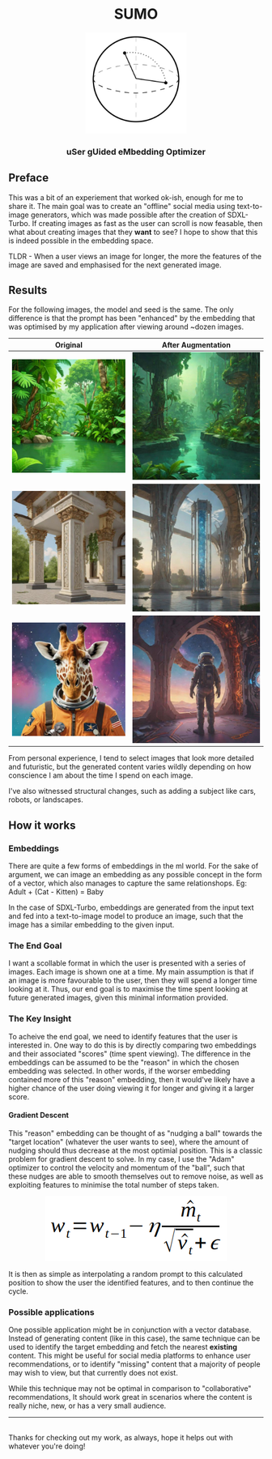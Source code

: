 

<h1 align="center">
  SUMO
</h1>
<p align="center">
<img src="imgs/logo.jpeg" width=200px>
</p>

<h3 align="center">
    u<b>S</b>er g<b>U</b>ided e<b>M</b>bedding <b>O</b>ptimizer
</h3>

## Preface
This was a bit of an experiement that worked ok-ish, enough for me to share it. The main goal was to create an "offline" social media using text-to-image generators, which was made possible after the creation of SDXL-Turbo. If creating images as fast as the user can scroll is now feasable, then what about creating images that they **want** to see? I hope to show that this is indeed possible in the embedding space.

TLDR - When a user views an image for longer, the more the features of the image are saved and emphasised for the next generated image.


## Results

For the following images, the model and seed is the same. The only difference is that the prompt has been "enhanced" by the embedding that was optimised by my application after viewing around ~dozen images. 

| Original  |  After Augmentation  |
| --- | --- |
| <img src="imgs/5353773_original.jpeg"> | <img src="imgs/5353773.jpeg"> |
| <img src="imgs/6294761_original.jpeg"> | <img src="imgs/6294761.jpeg"> |
| <img src="imgs/6945764_original.jpeg"> | <img src="imgs/6945764.jpeg"> |


From personal experience, I tend to select images that look more detailed and futuristic, but the generated content varies wildly depending on how conscience I am about the time I spend on each image.

I've also witnessed structural changes, such as adding a subject like cars, robots, or landscapes.

## How it works
### Embeddings

There are quite a few forms of embeddings in the ml world. For the sake of argument, we can image an embedding as any possible concept in the form of a vector, which also manages to capture the same relationshops. Eg: Adult + (Cat - Kitten) = Baby

In the case of SDXL-Turbo, embeddings are generated from the input text and fed into a text-to-image model to produce an image, such that the image has a similar embedding to the given input.

### The End Goal

I want a scollable format in which the user is presented with a series of images. Each image is shown one at a time. My main assumption is that if an image is more favourable to the user, then they will spend a longer time looking at it. Thus, our end goal is to maximise the time spent looking at future generated images, given this minimal information provided.

### The Key Insight
 
To acheive the end goal, we need to identify features that the user is interested in. One way to do this is by directly comparing two embeddings and their associated "scores" (time spent viewing). The difference in the embeddings can be assumed to be the "reason" in which the chosen embedding was selected. In other words, if the worser embedding contained more of this "reason" embedding, then it would've likely have a higher chance of the user doing viewing it for longer and giving it a larger score.

#### Gradient Descent

This "reason" embedding can be thought of as "nudging a ball" towards the "target location" (whatever the user wants to see), where the amount of nudging should thus decrease at the most optimial position. This is a classic problem for gradient descent to solve. In my case, I use the "Adam" optimizer to control the velocity and momentum of the "ball", such that these nudges are able to smooth themselves out to remove noise, as well as exploiting features to minimise the total number of steps taken.  

<p align="center">
<img src="imgs/adam.png">
</p>

It is then as simple as interpolating a random prompt to this calculated position to show the user the identified features, and to then continue the cycle.



### Possible applications

One possible application might be in conjunction with a vector database. Instead of generating content (like in this case), the same technique can be used to identify the target embedding and fetch the nearest **existing** content. This might be useful for social media platforms to enhance user recommendations, or to identify "missing" content that a majority of people may wish to view, but that currently does not exist.

While this technique may not be optimal in comparison to "collaborative" recommendations, It should work great in scenarios where the content is really niche, new, or has a very small audience.

<hr>
<br>
Thanks for checking out my work, as always, hope it helps out with whatever you're doing!